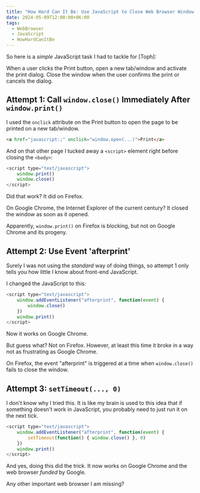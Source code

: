 ```yaml
---
title: "How Hard Can It Be: Use JavaScript to Close Web Browser Window After Print"
date: 2024-05-09T12:00:00+06:00
tags:
  - WebBrowser
  - JavaScript
  - HowHardCanItBe
---
```


So here is a _simple_ JavaScript task I had to tackle for [Toph]:

When a user clicks the Print button, open a new tab/window and activate the print dialog. Close the window when the user confirms the print or cancels the dialog.

## Attempt 1: Call `window.close()` Immediately After `window.print()`

I used the `onclick` attribute on the Print button to open the page to be printed on a new tab/window.

``` html
<a href="javascript:;" onclick="window.open(...)">Print</a>
```

And on that other page I tucked away a `<script>` element right before closing the `<body>`:

``` js
<script type="text/javascript">
    window.print()
    window.close()
</script>
```

Did that work? It did on Firefox.

On Google Chrome, the Internet Explorer of the current century? It closed the window as soon as it opened.

Apparently, `window.print()` on Firefox is blocking, but not on Google Chrome and its progeny.

## Attempt 2: Use Event 'afterprint'

Surely I was not using the _standard_ way of doing things, so attempt 1 only tells you how little I know about front-end JavaScript.

I changed the JavaScript to this:

``` js
<script type="text/javascript">
    window.addEventListener("afterprint", function(event) {
        window.close()
    })
    window.print()
</script>
```

Now it works on Google Chrome.

But guess what? Not on Firefox. However, at least this time it broke in a way not as frustrating as Google Chrome.

On Firefox, the event "afterprint" is triggered at a time when `window.close()` fails to close the window.

## Attempt 3: `setTimeout(..., 0)`

I don't know why I tried this. It is like my brain is used to this idea that if something doesn't work in JavaScript, you probably need to just run it on the next tick.

``` js
<script type="text/javascript">
    window.addEventListener("afterprint", function(event) {
        setTimeout(function() { window.close() }, 0)
    })
    window.print()
</script>
```

And yes, doing this did the trick. It now works on Google Chrome and the web browser _funded_ by Google.

Any other important web browser I am missing?
